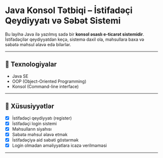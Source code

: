 # Java Konsol Tətbiqi – İstifadəçi Qeydiyyatı və Səbət Sistemi

Bu layihə Java ilə yazılmış sadə bir **konsol əsaslı e-ticarət sistemidir**. İstifadəçilər qeydiyyatdan keçə, sistemə daxil ola, məhsullara baxa və səbətə məhsul əlavə edə bilərlər.

---

## 🔧 Texnologiyalar

- Java SE
- OOP (Object-Oriented Programming)
- Konsol (Command-line interface)

---

## 🚀 Xüsusiyyətlər

- [x] İstifadəçi qeydiyyatı (register)
- [x] İstifadəçi login sistemi
- [x] Məhsulların siyahısı
- [x] Səbətə məhsul əlavə etmək
- [x] İstifadəçiyə aid səbəti göstərmək
- [x] Login olmadan əməliyyatlara icazə verilməməsi

---
